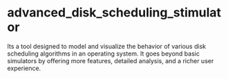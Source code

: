 # advanced_disk_scheduling_stimulator
Its a tool designed to model and visualize the behavior of various disk scheduling algorithms in an operating system. It goes beyond basic simulators by offering more features, detailed analysis, and a richer user experience.

